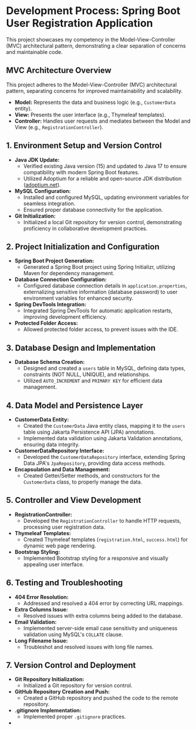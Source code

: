 # Development Process: Spring Boot User Registration Application

This project showcases my competency in the Model-View-Controller (MVC) architectural pattern, demonstrating a clear separation of concerns and maintainable code.

## MVC Architecture Overview

This project adheres to the Model-View-Controller (MVC) architectural pattern, separating concerns for improved maintainability and scalability.

* **Model:** Represents the data and business logic (e.g., `CustomerData` entity).
* **View:** Presents the user interface (e.g., Thymeleaf templates).
* **Controller:** Handles user requests and mediates between the Model and View (e.g., `RegistrationController`).

## 1. Environment Setup and Version Control

* **Java JDK Update:**
    * Verified existing Java version (15) and updated to Java 17 to ensure compatibility with modern Spring Boot features.
    * Utilized Adoptium for a reliable and open-source JDK distribution ([adoptium.net](https://adoptium.net/)).
* **MySQL Configuration:**
    * Installed and configured MySQL, updating environment variables for seamless integration.
    * Ensured proper database connectivity for the application.
* **Git Initialization:**
    * Initialized a local Git repository for version control, demonstrating proficiency in collaborative development practices.

## 2. Project Initialization and Configuration

* **Spring Boot Project Generation:**
    * Generated a Spring Boot project using Spring Initializr, utilizing Maven for dependency management.
* **Database Connection Configuration:**
    * Configured database connection details in `application.properties`, externalizing sensitive information (database password) to user environment variables for enhanced security.
* **Spring DevTools Integration:**
    * Integrated Spring DevTools for automatic application restarts, improving development efficiency.
* **Protected Folder Access:**
    * Allowed protected folder access, to prevent issues with the IDE.

## 3. Database Design and Implementation

* **Database Schema Creation:**
    * Designed and created a `users` table in MySQL, defining data types, constraints (NOT NULL, UNIQUE), and relationships.
    * Utilized `AUTO_INCREMENT` and `PRIMARY KEY` for efficient data management.

## 4. Data Model and Persistence Layer

* **CustomerData Entity:**
    * Created the `CustomerData` Java entity class, mapping it to the `users` table using Jakarta Persistence API (JPA) annotations.
    * Implemented data validation using Jakarta Validation annotations, ensuring data integrity.
* **CustomerDataRepository Interface:**
    * Developed the `CustomerDataRepository` interface, extending Spring Data JPA's `JpaRepository`, providing data access methods.
* **Encapsulation and Data Management:**
    * Created Getter/Setter methods, and constructors for the `CustomerData` class, to properly manage the data.

## 5. Controller and View Development

* **RegistrationController:**
    * Developed the `RegistrationController` to handle HTTP requests, processing user registration data.
* **Thymeleaf Templates:**
    * Created Thymeleaf templates (`registration.html`, `success.html`) for dynamic web page rendering.
* **Bootstrap Styling:**
    * Implemented Bootstrap styling for a responsive and visually appealing user interface.

## 6. Testing and Troubleshooting

* **404 Error Resolution:**
    * Addressed and resolved a 404 error by correcting URL mappings.
* **Extra Columns Issue:**
    * Resolved issues with extra columns being added to the database.
* **Email Validation:**
    * Implemented server-side email case sensitivity and uniqueness validation using MySQL's `COLLATE` clause.
* **Long Filename Issue:**
    * Troubleshot and resolved issues with long file names.

## 7. Version Control and Deployment

* **Git Repository Initialization:**
    * Initialized a Git repository for version control.
* **GitHub Repository Creation and Push:**
    * Created a GitHub repository and pushed the code to the remote repository.
* **.gitignore Implementation:**
    * Implemented proper `.gitignore` practices.
*
